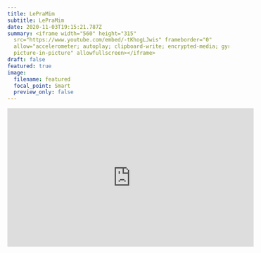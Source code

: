 ```yaml
---
title: LePraMim
subtitle: LePraMim
date: 2020-11-03T19:15:21.787Z
summary: <iframe width="560" height="315"
  src="https://www.youtube.com/embed/-tKhogLJwis" frameborder="0"
  allow="accelerometer; autoplay; clipboard-write; encrypted-media; gyroscope;
  picture-in-picture" allowfullscreen></iframe>
draft: false
featured: true
image:
  filename: featured
  focal_point: Smart
  preview_only: false
---
```

<iframe width="560" height="315" src="https://www.youtube.com/embed/-tKhogLJwis" frameborder="0" allow="accelerometer; autoplay; clipboard-write; encrypted-media; gyroscope; picture-in-picture" allowfullscreen></iframe>
